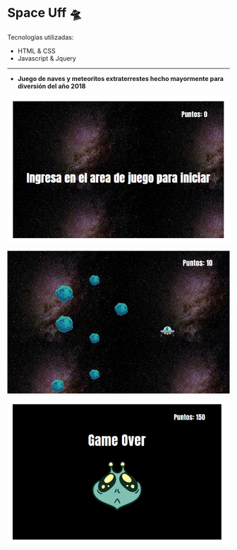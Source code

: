 # Space Uff :flying_saucer:

Tecnologías utilizadas:

- HTML & CSS
- Javascript & Jquery

---

- **Juego de naves y meteoritos extraterrestes hecho mayormente para diversión del año 2018**

![](docs/screenshot.png)

![](docs/screenshot-2.png)

![](docs/screenshot-3.png)
